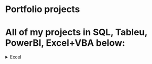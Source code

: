 # Portfolio projects
# All of my projects in SQL, Tableu, PowerBI, Excel+VBA below:


<details>
<summary>Excel</summary>
<br>

- Userform (login+password - VBA) and offset function [Excel file here.](https://github.com/Ciachula/Portfolio/excel)
<img width="854" alt="userform+offset1" src="https://user-images.githubusercontent.com/31890259/187172384-016f4a0f-179d-4783-bdf5-b6e602626db0.PNG">
<img width="892" alt="userform+offset2" src="https://user-images.githubusercontent.com/31890259/187172490-61cdf02c-84a8-4167-afb4-63fd7e17d8d3.PNG">
<br>


- LOOKUP, INDEX + MATCH, SUMIFS [Excel file here.](https://github.com/Ciachula/Portfolio/excel)
<img width="850" alt="Customer_Quote" src="https://user-images.githubusercontent.com/31890259/188129364-01ea1faf-f8df-4b7c-868b-69d3c483da30.PNG">
<img width="850" alt="Discount_Matrix" src="https://user-images.githubusercontent.com/31890259/188139323-b5c57b1c-0be9-4be2-b168-ea8aa5a3635d.PNG">
<br>

- Data modeling using Solver [Excel file here.](https://github.com/Ciachula/Portfolio/excel)
<img width="850" alt="Solver" src="https://user-images.githubusercontent.com/31890259/188129477-32cce196-0609-4f29-b829-57603ad15a5c.PNG">

</details>




